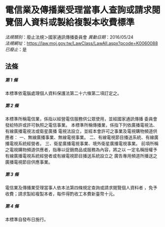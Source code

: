 # 電信業及傳播業受理當事人查詢或請求閱覽個人資料或製給複製本收費標準

*法規類別*：廢止法規＞國家通訊傳播委員會
*異動日期*：2016/05/24  
*法規網址*：https://law.moj.gov.tw/LawClass/LawAll.aspx?pcode=K0060088
*已廢止*：是


## 法條
##### 第 1 條
本標準依電腦處理個人資料保護法第二十六條第二項訂定之。

##### 第 2 條
本標準所稱電信業，係指以經營電信服務供公眾使用，並經國家通訊傳播
委員會發給特許或許可執照之電信事業。
本標準所稱傳播業，係指下列依廣播電視法、有線廣播電視法或衛星廣播
電視法設立，並經本會許可之事業及電視購物頻道供應者：
一、無線廣播事業、無線電視事業。
二、有線電視節目播送系統、有線廣播電視系統經營者。
三、衛星廣播電視事業、境外衛星廣播電視事業。
前項所稱之電視購物頻道供應者，指專以促銷商品或服務為內容，將之以
一定名稱授權予有線廣播電視系統經營者或有線電視節目播送系統設立之
廣告專用頻道所播送之廣播電視節目供應事業。

##### 第 3 條
電信業及傳播業受理當事人依本法第四條規定查詢或請求閱覽個人資料者
，免予收費；請求製給複製本者，每件得酌收工本費新臺幣十元。

##### 第 4 條
本標準自發布日施行。


